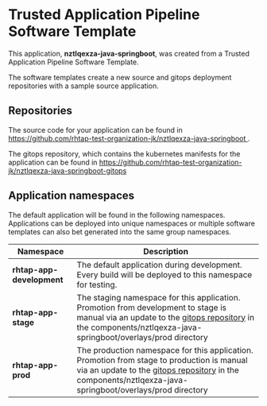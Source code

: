 # Trusted Application Pipeline Software Template

This application, **nztlqexza-java-springboot**, was created from a Trusted Application Pipeline Software Template.

The software templates create a new source and gitops deployment repositories with a sample source application. 

## Repositories

The source code for your application can be found in [https://github.com/rhtap-test-organization-jk/nztlqexza-java-springboot ](https://github.com/rhtap-test-organization-jk/nztlqexza-java-springboot ).
 
The gitops repository, which contains the kubernetes manifests for the application can be found in 
[https://github.com/rhtap-test-organization-jk/nztlqexza-java-springboot-gitops ](https://github.com/rhtap-test-organization-jk/nztlqexza-java-springboot-gitops ) 

## Application namespaces 

The default application will be found in the following namespaces. Applications can be deployed into unique namespaces or multiple software templates can also bet generated into the same group namespaces.  

|  Namespace   |  Description   |  
| -------- | -------- |   
| **rhtap-app-development** | The default application during development. Every build will be deployed to this namespace for testing. | 
| **rhtap-app-stage** | The staging namespace for this application. Promotion from development to stage is manual via an update to the [gitops repository](https://github.com/rhtap-test-organization-jk/nztlqexza-java-springboot-gitops ) in the components/nztlqexza-java-springboot/overlays/prod directory |  
| **rhtap-app-prod** | The production namespace for this application. Promotion from stage to production is manual via an update to the [gitops repository](https://github.com/rhtap-test-organization-jk/nztlqexza-java-springboot-gitops ) in the components/nztlqexza-java-springboot/overlays/prod directory | 